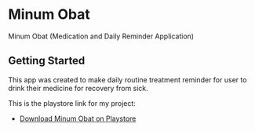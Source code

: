 # Minum Obat

Minum Obat (Medication and Daily Reminder Application)

## Getting Started

This app was created to make daily routine treatment reminder for user to drink their medicine for recovery from sick.

This is the playstore link for my project:

- [Download Minum Obat on Playstore](https://play.google.com/store/apps/details?id=com.farmasi_usd.minum_obat)
